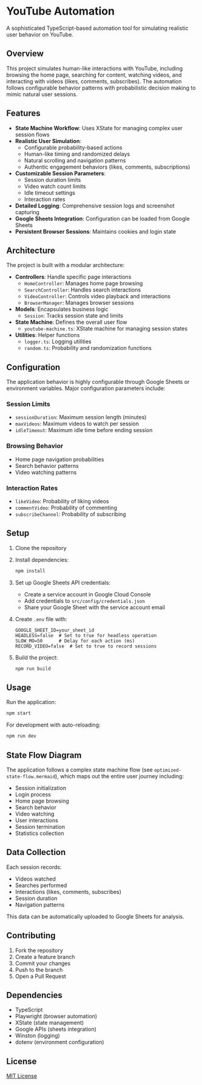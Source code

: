 # YouTube Automation

A sophisticated TypeScript-based automation tool for simulating realistic user behavior on YouTube.

## Overview

This project simulates human-like interactions with YouTube, including browsing the home page, searching for content, watching videos, and interacting with videos (likes, comments, subscribes). The automation follows configurable behavior patterns with probabilistic decision making to mimic natural user sessions.

## Features

- **State Machine Workflow**: Uses XState for managing complex user session flows
- **Realistic User Simulation**:
  - Configurable probability-based actions
  - Human-like timing and randomized delays
  - Natural scrolling and navigation patterns
  - Authentic engagement behaviors (likes, comments, subscriptions)
- **Customizable Session Parameters**:
  - Session duration limits
  - Video watch count limits
  - Idle timeout settings
  - Interaction rates
- **Detailed Logging**: Comprehensive session logs and screenshot capturing
- **Google Sheets Integration**: Configuration can be loaded from Google Sheets
- **Persistent Browser Sessions**: Maintains cookies and login state

## Architecture

The project is built with a modular architecture:

- **Controllers**: Handle specific page interactions
  - `HomeController`: Manages home page browsing
  - `SearchController`: Handles search interactions
  - `VideoController`: Controls video playback and interactions
  - `BrowserManager`: Manages browser sessions
- **Models**: Encapsulates business logic
  - `Session`: Tracks session state and limits
- **State Machine**: Defines the overall user flow
  - `youtube-machine.ts`: XState machine for managing session states
- **Utilities**: Helper functions
  - `logger.ts`: Logging utilities
  - `random.ts`: Probability and randomization functions

## Configuration

The application behavior is highly configurable through Google Sheets or environment variables. Major configuration parameters include:

### Session Limits
- `sessionDuration`: Maximum session length (minutes)
- `maxVideos`: Maximum videos to watch per session
- `idleTimeout`: Maximum idle time before ending session

### Browsing Behavior
- Home page navigation probabilities
- Search behavior patterns
- Video watching patterns

### Interaction Rates
- `likeVideo`: Probability of liking videos
- `commentVideo`: Probability of commenting
- `subscribeChannel`: Probability of subscribing

## Setup

1. Clone the repository
2. Install dependencies:
   ```bash
   npm install
   ```
3. Set up Google Sheets API credentials:
   - Create a service account in Google Cloud Console
   - Add credentials to `src/config/credentials.json`
   - Share your Google Sheet with the service account email

4. Create `.env` file with:
   ```
   GOOGLE_SHEET_ID=your_sheet_id
   HEADLESS=false  # Set to true for headless operation
   SLOW_MO=50      # Delay for each action (ms)
   RECORD_VIDEO=false  # Set to true to record sessions
   ```

5. Build the project:
   ```bash
   npm run build
   ```

## Usage

Run the application:

```bash
npm start
```

For development with auto-reloading:

```bash
npm run dev
```

## State Flow Diagram

The application follows a complex state machine flow (see `optimized-state-flow.mermaid`), which maps out the entire user journey including:

- Session initialization
- Login process
- Home page browsing
- Search behavior
- Video watching
- User interactions
- Session termination
- Statistics collection

## Data Collection

Each session records:
- Videos watched
- Searches performed
- Interactions (likes, comments, subscribes)
- Session duration
- Navigation patterns

This data can be automatically uploaded to Google Sheets for analysis.

## Contributing

1. Fork the repository
2. Create a feature branch
3. Commit your changes
4. Push to the branch
5. Open a Pull Request

## Dependencies

- TypeScript
- Playwright (browser automation)
- XState (state management)
- Google APIs (sheets integration)
- Winston (logging)
- dotenv (environment configuration)

## License

[MIT License](LICENSE)